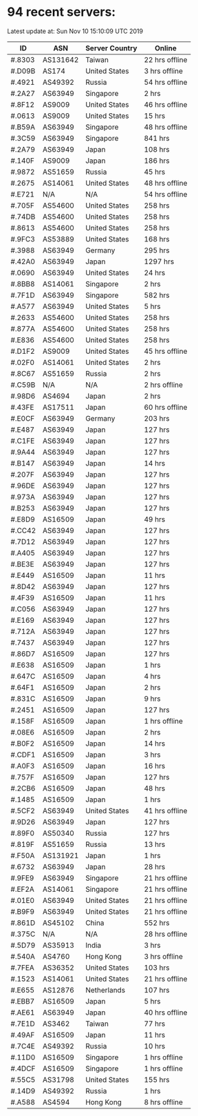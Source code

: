 # 94 recent servers:

Latest update at: Sun Nov 10 15:10:09 UTC 2019

| ID | ASN | Server Country | Online |
| -- | --- | -------------- | ------ |
| #.8303 | AS131642 | Taiwan | 22 hrs offline |
| #.D09B | AS174 | United States | 3 hrs offline |
| #.4921 | AS49392 | Russia | 54 hrs offline |
| #.2A27 | AS63949 | Singapore | 2 hrs |
| #.8F12 | AS9009 | United States | 46 hrs offline |
| #.0613 | AS9009 | United States | 15 hrs |
| #.B59A | AS63949 | Singapore | 48 hrs offline |
| #.3C59 | AS63949 | Singapore | 841 hrs |
| #.2A79 | AS63949 | Japan | 108 hrs |
| #.140F | AS9009 | Japan | 186 hrs |
| #.9872 | AS51659 | Russia | 45 hrs |
| #.2675 | AS14061 | United States | 48 hrs offline |
| #.E721 | N/A | N/A | 54 hrs offline |
| #.705F | AS54600 | United States | 258 hrs |
| #.74DB | AS54600 | United States | 258 hrs |
| #.8613 | AS54600 | United States | 258 hrs |
| #.9FC3 | AS53889 | United States | 168 hrs |
| #.3988 | AS63949 | Germany | 295 hrs |
| #.42A0 | AS63949 | Japan | 1297 hrs |
| #.0690 | AS63949 | United States | 24 hrs |
| #.8BB8 | AS14061 | Singapore | 2 hrs |
| #.7F1D | AS63949 | Singapore | 582 hrs |
| #.A577 | AS63949 | United States | 5 hrs |
| #.2633 | AS54600 | United States | 258 hrs |
| #.877A | AS54600 | United States | 258 hrs |
| #.E836 | AS54600 | United States | 258 hrs |
| #.D1F2 | AS9009 | United States | 45 hrs offline |
| #.02F0 | AS14061 | United States | 2 hrs |
| #.8C67 | AS51659 | Russia | 2 hrs |
| #.C59B | N/A | N/A | 2 hrs offline |
| #.98D6 | AS4694 | Japan | 2 hrs |
| #.43FE | AS17511 | Japan | 60 hrs offline |
| #.E0CF | AS63949 | Germany | 203 hrs |
| #.E487 | AS63949 | Japan | 127 hrs |
| #.C1FE | AS63949 | Japan | 127 hrs |
| #.9A44 | AS63949 | Japan | 127 hrs |
| #.B147 | AS63949 | Japan | 14 hrs |
| #.207F | AS63949 | Japan | 127 hrs |
| #.96DE | AS63949 | Japan | 127 hrs |
| #.973A | AS63949 | Japan | 127 hrs |
| #.B253 | AS63949 | Japan | 127 hrs |
| #.E8D9 | AS16509 | Japan | 49 hrs |
| #.CC42 | AS63949 | Japan | 127 hrs |
| #.7D12 | AS63949 | Japan | 127 hrs |
| #.A405 | AS63949 | Japan | 127 hrs |
| #.BE3E | AS63949 | Japan | 127 hrs |
| #.E449 | AS16509 | Japan | 11 hrs |
| #.8D42 | AS63949 | Japan | 127 hrs |
| #.4F39 | AS16509 | Japan | 11 hrs |
| #.C056 | AS63949 | Japan | 127 hrs |
| #.E169 | AS63949 | Japan | 127 hrs |
| #.712A | AS63949 | Japan | 127 hrs |
| #.7437 | AS63949 | Japan | 127 hrs |
| #.86D7 | AS16509 | Japan | 127 hrs |
| #.E638 | AS16509 | Japan | 1 hrs |
| #.647C | AS16509 | Japan | 4 hrs |
| #.64F1 | AS16509 | Japan | 2 hrs |
| #.831C | AS16509 | Japan | 9 hrs |
| #.2451 | AS16509 | Japan | 127 hrs |
| #.158F | AS16509 | Japan | 1 hrs offline |
| #.08E6 | AS16509 | Japan | 2 hrs |
| #.B0F2 | AS16509 | Japan | 14 hrs |
| #.CDF1 | AS16509 | Japan | 3 hrs |
| #.A0F3 | AS16509 | Japan | 16 hrs |
| #.757F | AS16509 | Japan | 127 hrs |
| #.2CB6 | AS16509 | Japan | 48 hrs |
| #.1485 | AS16509 | Japan | 1 hrs |
| #.5CF2 | AS63949 | United States | 41 hrs offline |
| #.9D26 | AS63949 | Japan | 127 hrs |
| #.89F0 | AS50340 | Russia | 127 hrs |
| #.819F | AS51659 | Russia | 13 hrs |
| #.F50A | AS131921 | Japan | 1 hrs |
| #.6732 | AS63949 | Japan | 28 hrs |
| #.9FE9 | AS63949 | Singapore | 21 hrs offline |
| #.EF2A | AS14061 | Singapore | 21 hrs offline |
| #.01E0 | AS63949 | United States | 21 hrs offline |
| #.B9F9 | AS63949 | United States | 21 hrs offline |
| #.861D | AS45102 | China | 552 hrs |
| #.375C | N/A | N/A | 28 hrs offline |
| #.5D79 | AS35913 | India | 3 hrs |
| #.540A | AS4760 | Hong Kong | 3 hrs offline |
| #.7FEA | AS36352 | United States | 103 hrs |
| #.1523 | AS14061 | United States | 21 hrs offline |
| #.E655 | AS12876 | Netherlands | 107 hrs |
| #.EBB7 | AS16509 | Japan | 5 hrs |
| #.AE61 | AS63949 | Japan | 40 hrs offline |
| #.7E1D | AS3462 | Taiwan | 77 hrs |
| #.49AF | AS16509 | Japan | 11 hrs |
| #.7C4E | AS49392 | Russia | 10 hrs |
| #.11D0 | AS16509 | Singapore | 1 hrs offline |
| #.4DCF | AS16509 | Singapore | 1 hrs offline |
| #.55C5 | AS31798 | United States | 155 hrs |
| #.14D9 | AS49392 | Russia | 1 hrs |
| #.A588 | AS4594 | Hong Kong | 8 hrs offline |

